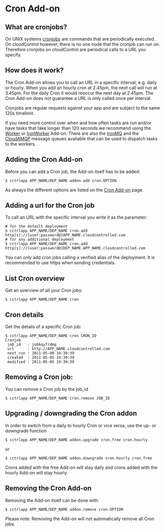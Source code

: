 # Cron Add-on

## What are cronjobs?

On UNIX systems [cronjobs](http://en.wikipedia.org/wiki/Cron) are commands that are periodically executed. On cloudControl however, there is no one node that the cronjob can run on. Therefore cronjobs on cloudControl are periodical calls to a URL you specify.

## How does it work?

The Cron Add-on allows you to call an URL in a specific interval, e.g. daily or hourly. When you add an hourly cron at 2.45pm, the next call will run at 3.45pm. For the daily Cron it would reoccur the next day at 2.45pm. The Cron Add-on does not guarantee a URL is only called once per interval.

Cronjobs are regular requests against your app and are subject to the same 120s timelimit.

If you need more control over when and how often tasks are run and/or have tasks that take longer than 120 seconds we recommend using the [Worker](https://www.cloudcontrol.com/add-ons/worker) or [IronWorker](https://www.cloudcontrol.com/add-ons/iron_worker) Add-on. There are also the [IronMQ](https://www.cloudcontrol.com/add-ons/iron_mq) and the [CloudAMQP](https://www.cloudcontrol.com/add-ons/cloudamqp) message queues available that can be used to dispatch tasks to the workers.

## Adding the Cron Add-on

Before you can add a Cron job, the Add-on itself has to be added:

~~~
$ cctrlapp APP_NAME/DEP_NAME addon.add cron.OPTION
~~~

As always the different options are listed on the [Cron Add-on](https://www.cloudcontrol.com/add-ons/cron) page.

## Adding a url for the Cron job

To call an URL with the specific interval you write it as the parameter:

~~~
# for the default deployment
$ cctrlapp APP_NAME/DEP_NAME cron.add http[s]://[user:password@]APP_NAME.cloudcontrolled.com
# for any additional deployment
$ cctrlapp APP_NAME/DEP_NAME cron.add http[s]://[user:password@]DEP_NAME.APP_NAME.cloudcontrolled.com
~~~

You can only add cron jobs calling a verified alias of the deployment. It is recommended to use https when sending credentials.

## List Cron overview

Get an overview of all your Cron jobs:

~~~
$ cctrlapp APP_NAME/DEP_NAME cron
~~~

## Cron details

Get the details of a specific Cron job:

~~~
$ cctrlapp APP_NAME/DEP_NAME cron CRON_ID
Cronjob
 job_id   : jobkqy7rdmg
 url      : http://APP_NAME.cloudcontrolled.com
 next_run : 2011-05-09 19:39:39
 created  : 2011-05-05 19:39:39
 modified : 2011-05-05 19:39:39
~~~

## Removing a Cron job:

You can remove a Cron job by the job_id

~~~
$ cctrlapp APP_NAME/DEP_NAME cron.remove JOB_ID
~~~

## Upgrading / downgrading the Cron addon

In order to switch from a daily to hourly Cron or vice versa, use the up- or downgrade function

~~~
$ cctrlapp APP_NAME/DEP_NAME addon.upgrade cron.free cron.hourly
~~~

or

~~~
$ cctrlapp APP_NAME/DEP_NAME addon.downgrade cron.hourly cron.free
~~~

Crons added with the free Add-on will stay daily and crons added with the hourly Add-on will stay hourly.

## Removing the Cron Add-on

Removing the Add-on itself can be done with:

~~~
$ cctrlapp APP_NAME/DEP_NAME addon.remove cron.OPTION
~~~

Please note: Removing the Add-on will not automatically remove all Cron jobs.

